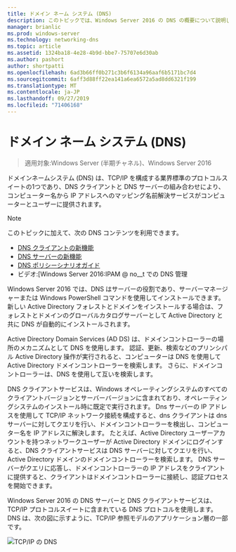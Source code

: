```yaml
---
title: ドメイン ネーム システム (DNS)
description: このトピックでは、Windows Server 2016 の DNS の概要について説明します。
manager: brianlic
ms.prod: windows-server
ms.technology: networking-dns
ms.topic: article
ms.assetid: 1324ba18-4e28-4b9d-bbe7-75707e6d30ab
ms.author: pashort
author: shortpatti
ms.openlocfilehash: 6ad3b66ff0b271c3b6f6134a96aaf6b5171bc7d4
ms.sourcegitcommit: 6aff3d88ff22ea141a6ea6572a5ad8dd6321f199
ms.translationtype: MT
ms.contentlocale: ja-JP
ms.lasthandoff: 09/27/2019
ms.locfileid: "71406168"
---
```

# <a name="domain-name-system-dns"></a>ドメイン ネーム システム (DNS)

>適用対象:Windows Server (半期チャネル)、Windows Server 2016

ドメインネームシステム (DNS) は、TCP/IP を構成する業界標準のプロトコルスイートの1つであり、DNS クライアントと DNS サーバーの組み合わせにより、コンピューター名から IP アドレスへのマッピング名前解決サービスがコンピューターとユーザーに提供されます。  
  
> [!NOTE]  
> このトピックに加えて、次の DNS コンテンツを利用できます。  
>   
> -   [DNS クライアントの新機能](What-s-New-in-DNS-Client.md)  
> -   [DNS サーバーの新機能](What-s-New-in-DNS-Server.md)  
> -   [DNS ポリシーシナリオガイド](deploy/DNS-Policy-Scenario-Guide.md)  
> -   ビデオ:[Windows Server 2016:IPAM @ no__t での DNS 管理  
  
Windows Server 2016 では、DNS はサーバーの役割であり、サーバーマネージャーまたは Windows PowerShell コマンドを使用してインストールできます。 新しい Active Directory フォレストとドメインをインストールする場合は、フォレストとドメインのグローバルカタログサーバーとして Active Directory と共に DNS が自動的にインストールされます。  
  
Active Directory Domain Services (AD DS) は、ドメインコントローラーの場所のメカニズムとして DNS を使用します。 認証、更新、検索などのプリンシパル Active Directory 操作が実行されると、コンピューターは DNS を使用して Active Directory ドメインコントローラーを検索します。 さらに、ドメインコントローラーは、DNS を使用して互いを検索します。  
  
DNS クライアントサービスは、Windows オペレーティングシステムのすべてのクライアントバージョンとサーバーバージョンに含まれており、オペレーティングシステムのインストール時に既定で実行されます。 Dns サーバーの IP アドレスを使用して TCP/IP ネットワーク接続を構成すると、dns クライアントは dns サーバーに対してクエリを行い、ドメインコントローラーを検出し、コンピューター名を IP アドレスに解決します。 たとえば、Active Directory ユーザーアカウントを持つネットワークユーザーが Active Directory ドメインにログインすると、DNS クライアントサービスは DNS サーバーに対してクエリを行い、Active Directory ドメインのドメインコントローラーを検索します。 DNS サーバーがクエリに応答し、ドメインコントローラーの IP アドレスをクライアントに提供すると、クライアントはドメインコントローラーに接続し、認証プロセスを開始できます。  
  
Windows Server 2016 の DNS サーバーと DNS クライアントサービスは、TCP/IP プロトコルスイートに含まれている DNS プロトコルを使用します。 DNS は、次の図に示すように、TCP/IP 参照モデルのアプリケーション層の一部です。  
  
![TCP/IP の DNS](../media/Domain-Name-System--DNS-/dns_in_tcpip.jpg)  
  


